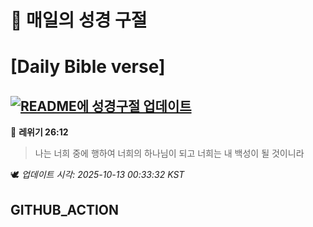# 🙏 매일의 성경 구절
# [Daily Bible verse]
## [![README에 성경구절 업데이트](https://github.com/DONGSUKA/first_test/actions/workflows/update-readme-bible.yml/badge.svg)](https://github.com/DONGSUKA/first_test/actions/workflows/update-readme-bible.yml)
<!-- START_BIBLE_VERSE -->
📖 **레위기 26:12**
> 나는 너희 중에 행하여 너희의 하나님이 되고 너희는 내 백성이 될 것이니라

🕊️ _업데이트 시각: 2025-10-13 00:33:32 KST_
  <!-- END_BIBLE_VERSE -->
## GITHUB_ACTION
